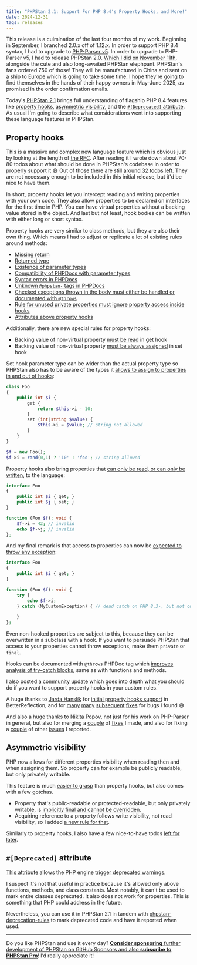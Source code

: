 ```yaml
---
title: "PHPStan 2.1: Support For PHP 8.4's Property Hooks, and More!"
date: 2024-12-31
tags: releases
---
```


This release is a culmination of the last four months of my work. Beginning in September, I branched 2.0.x off of 1.12.x. In order to support PHP 8.4 syntax, I had to upgrade to [PHP-Parser v5](https://github.com/nikic/PHP-Parser/releases/tag/v5.0.0). In order to upgrade to PHP-Parser v5, I had to release PHPStan 2.0. [Which I did on November 11th](/blog/phpstan-2-0-released-level-10-elephpants), alongside the cute and also long-awaited PHPStan elephpant. PHPStan's fans ordered 750 of those! They will be manufactured in China and sent on a ship to Europe which is going to take some time. I hope they're going to find themselves in the hands of their happy owners in May-June 2025, as promised in the order confirmation emails.

Today's [PHPStan 2.1](https://github.com/phpstan/phpstan/releases/tag/2.1.0) brings full understanding of flagship PHP 8.4 features like [property hooks](https://wiki.php.net/rfc/property-hooks), [asymmetric visibility](https://wiki.php.net/rfc/asymmetric-visibility-v2), and the [`#[Deprecated]` attribute](https://wiki.php.net/rfc/deprecated_attribute). As usual I'm going to describe what considerations went into supporting these language features in PHPStan.

Property hooks
--------------------

This is a massive and complex new language feature which is obvious just by looking at the length of [the RFC](https://wiki.php.net/rfc/property-hooks). After reading it I wrote down about 70-80 todos about what should be done in PHPStan's codebase in order to properly support it 😅 Out of those there are still [around 32 todos left](https://github.com/phpstan/phpstan/issues/12336). They are not necessary enough to be included in this initial release, but it'd be nice to have them.

In short, property hooks let you intercept reading and writing properties with your own code. They also allow properties to be declared on interfaces for the first time in PHP. You can have virtual properties without a backing value stored in the object. And last but not least, hook bodies can be written with either long or short syntax.

Property hooks are very similar to class methods, but they are also their own thing. Which means I had to adjust or replicate a lot of existing rules around methods:

* [Missing return](/r/041c903d-87c4-4de1-97aa-12e5c80975e5)
* [Returned type](/r/1d82e9b9-0e10-4b3b-a444-f5ad65523b48)
* [Existence of parameter types](/r/e5d7d8c8-4133-4f3a-b003-7c877931d152)
* [Compatibility of PHPDocs with parameter types](/r/0f0103a7-6226-4dbb-894b-3462b831ab8c)
* [Syntax errors in PHPDocs](/r/611182a8-ac7f-4155-ab1a-d7553511282e)
* [Unknown `@phpstan-` tags in PHPDocs](/r/02f64b10-6579-4cbc-b1b8-939a32d89f13)
* [Checked exceptions thrown in the body must either be handled or documented with `@throws`](/blog/bring-your-exceptions-under-control)
* [Rule for unused private properties must ignore property access inside hooks](/r/b721ee1f-d2df-4d28-b84c-fb072f19b97a)
* [Attributes above property hooks](/r/7083a3bb-fc8b-4e2b-aa68-722a87e3a6e6)

Additionally, there are new special rules for property hooks:

* Backing value of non-virtual property [must be read](/r/386f6fa6-2c6e-4e22-818f-47d35fa1ee28) in get hook
* Backing value of non-virtual property [must be always assigned](/r/ce9480ce-fdf1-4ff7-9377-105ca7fa4313) in set hook

Set hook parameter type can be wider than the actual property type so PHPStan also has to be aware of the types it [allows to assign to properties in and out of hooks](/r/5b12238d-8206-4194-a30c-19ad4071bbf9):

```php
class Foo
{
	public int $i {
		get {
			return $this->i - 10;
		}
		set (int|string $value) {
			$this->i = $value; // string not allowed
		}
	}
}

$f = new Foo();
$f->i = rand(0,1) ? '10' : 'foo'; // string allowed
```

Property hooks also bring properties that [can only be read, or can only be written](/r/2494f530-17c0-4da7-8d91-263d171766a9), to the language:

```php
interface Foo
{
	public int $i { get; }
	public int $j { set; }
}

function (Foo $f): void {
	$f->i = 42; // invalid
	echo $f->j; // invalid	
};
```

And my final remark is that access to properties can now be [expected to throw any exception](/r/39b8d6a8-99db-4bfc-a99b-9af4b214abee):

```php
interface Foo
{
	public int $i { get; }
}

function (Foo $f): void {
	try {
		echo $f->i;
	} catch (MyCustomException) { // dead catch on PHP 8.3-, but not on 8.4+
		
	}
};
```

Even non-hooked properties are subject to this, because they can be overwritten in a subclass with a hook. If you want to persuade PHPStan that access to your properties cannot throw exceptions, make them `private` or `final`.

Hooks can be documented with `@throws` PHPDoc tag which [improves analysis of try-catch blocks](/blog/precise-try-catch-finally-analysis), same as with functions and methods.

I also posted a [community update](https://github.com/phpstan/phpstan/discussions/12337) which goes into depth what you should do if you want to support property hooks in your custom rules.

A huge thanks to [Jarda Hanslík](https://github.com/kukulich) for [initial property hooks support](https://github.com/Roave/BetterReflection/pull/1462) in BetterReflection, and for [many](https://github.com/Roave/BetterReflection/pull/1465) [many](https://github.com/Roave/BetterReflection/pull/1466) [subsequent](https://github.com/Roave/BetterReflection/pull/1470) [fixes](https://github.com/Roave/BetterReflection/pull/1471) for bugs I found 😅

And also a huge thanks to [Nikita Popov](https://github.com/nikic), not just for his work on PHP-Parser in general, but also for merging a [couple](https://github.com/nikic/PHP-Parser/pull/1049) of [fixes](https://github.com/nikic/PHP-Parser/pull/1051) I made, and also for fixing a [couple](https://github.com/nikic/PHP-Parser/issues/1053) of other [issues](https://github.com/nikic/PHP-Parser/issues/1050) I reported.

Asymmetric visibility
--------------------

PHP now allows for different properties visibility when reading then and when assigning them. So property can for example be publicly readable, but only privately writable.

This feature is much [easier to grasp](https://wiki.php.net/rfc/asymmetric-visibility-v2) than property hooks, but also comes with a few gotchas.

* Property that's public-readable or protected-readable, but only privately writable, is [implicitly final and cannot be overridden](/r/eb32ab7b-1f3d-4abf-898a-b22523e88e8c).
* Acquiring reference to a property follows write visibility, not read visibility, so I added [a new rule for that](/r/add82dc4-8cd2-4d5a-bed4-05f8d51e8cfa).

Similarly to property hooks, I also have a few nice-to-have todos [left for later](https://github.com/phpstan/phpstan/issues/12347).

`#[Deprecated]` attribute
---------------------

[This attribute](https://wiki.php.net/rfc/deprecated_attribute) allows the PHP engine [trigger deprecated warnings](https://3v4l.org/MEJTq).

I suspect it's not that useful in practice because it's allowed only above functions, methods, and class constants. Most notably, it can't be used to mark entire classes deprecated. It also does not work for properties. This is something that PHP could address in the future.

Nevertheless, you can use it in PHPStan 2.1 in tandem with [phpstan-deprecation-rules](https://github.com/phpstan/phpstan-deprecation-rules) to mark deprecated code and have it reported when used.

---

Do you like PHPStan and use it every day? [**Consider sponsoring** further development of PHPStan on GitHub Sponsors and also **subscribe to PHPStan Pro**](/sponsor)! I’d really appreciate it!
